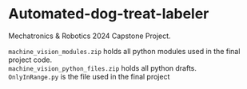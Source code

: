 # Automated-dog-treat-labeler

Mechatronics & Robotics 2024 Capstone Project.

```machine_vision_modules.zip``` holds all python modules used in the final project code.  
```machine_vision_python_files.zip``` holds all python drafts.  
```OnlyInRange.py``` is the file used in the final project
